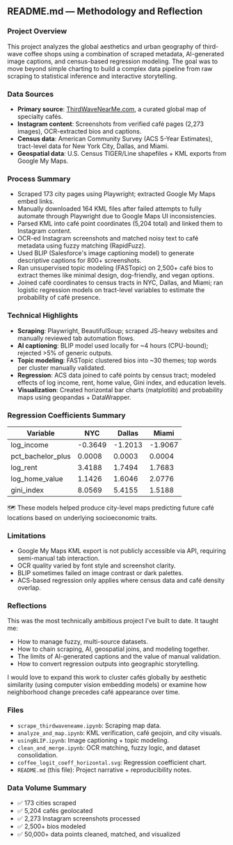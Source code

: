 ## README.md — Methodology and Reflection

### Project Overview
This project analyzes the global aesthetics and urban geography of third-wave coffee shops using a combination of scraped metadata, AI-generated image captions, and census-based regression modeling. The goal was to move beyond simple charting to build a complex data pipeline from raw scraping to statistical inference and interactive storytelling.

### Data Sources
- **Primary source**: [ThirdWaveNearMe.com](https://thirdwavenearme.com), a curated global map of specialty cafés.
- **Instagram content**: Screenshots from verified café pages (2,273 images), OCR-extracted bios and captions.
- **Census data**: American Community Survey (ACS 5-Year Estimates), tract-level data for New York City, Dallas, and Miami.
- **Geospatial data**: U.S. Census TIGER/Line shapefiles + KML exports from Google My Maps.

### Process Summary
- Scraped 173 city pages using Playwright; extracted Google My Maps embed links.
- Manually downloaded 164 KML files after failed attempts to fully automate through Playwright due to Google Maps UI inconsistencies.
- Parsed KML into café point coordinates (5,204 total) and linked them to Instagram content.
- OCR-ed Instagram screenshots and matched noisy text to café metadata using fuzzy matching (RapidFuzz).
- Used BLIP (Salesforce's image captioning model) to generate descriptive captions for 800+ screenshots.
- Ran unsupervised topic modeling (FASTopic) on 2,500+ café bios to extract themes like minimal design, dog-friendly, and vegan options.
- Joined café coordinates to census tracts in NYC, Dallas, and Miami; ran logistic regression models on tract-level variables to estimate the probability of café presence.

### Technical Highlights
- **Scraping**: Playwright, BeautifulSoup; scraped JS-heavy websites and manually reviewed tab automation flows.
- **AI captioning**: BLIP model used locally for ~4 hours (CPU-bound); rejected >5% of generic outputs.
- **Topic modeling**: FASTopic clustered bios into ~30 themes; top words per cluster manually validated.
- **Regression**: ACS data joined to café points by census tract; modeled effects of log income, rent, home value, Gini index, and education levels.
- **Visualization**: Created horizontal bar charts (matplotlib) and probability maps using geopandas + DataWrapper.

### Regression Coefficients Summary
| Variable              | NYC     | Dallas | Miami  |
|-----------------------|---------|--------|--------|
| log_income            | -0.3649 | -1.2013| -1.9067|
| pct_bachelor_plus     | 0.0008  | 0.0003 | 0.0004 |
| log_rent              | 3.4188  | 1.7494 | 1.7683 |
| log_home_value        | 1.1426  | 1.6046 | 2.0776 |
| gini_index            | 8.0569  | 5.4155 | 1.5188 |

🗺️ These models helped produce city-level maps predicting future café locations based on underlying socioeconomic traits.

### Limitations
- Google My Maps KML export is not publicly accessible via API, requiring semi-manual tab interaction.
- OCR quality varied by font style and screenshot clarity.
- BLIP sometimes failed on image contrast or dark palettes.
- ACS-based regression only applies where census data and café density overlap.

### Reflections
This was the most technically ambitious project I’ve built to date. It taught me:
- How to manage fuzzy, multi-source datasets.
- How to chain scraping, AI, geospatial joins, and modeling together.
- The limits of AI-generated captions and the value of manual validation.
- How to convert regression outputs into geographic storytelling.

I would love to expand this work to cluster cafés globally by aesthetic similarity (using computer vision embedding models) or examine how neighborhood change precedes café appearance over time.

### Files
- `scrape_thirdwaveneame.ipynb`: Scraping map data.
- `analyze_and_map.ipynb`: KML verification, café geojoin, and city visuals.
- `usingBLIP.ipynb`: Image captioning + topic modeling.
- `clean_and_merge.ipynb`: OCR matching, fuzzy logic, and dataset consolidation.
- `coffee_logit_coeff_horizontal.svg`: Regression coefficient chart.
- `README.md` (this file): Project narrative + reproducibility notes.

### Data Volume Summary
- ✅ 173 cities scraped
- ✅ 5,204 cafés geolocated
- ✅ 2,273 Instagram screenshots processed
- ✅ 2,500+ bios modeled
- ✅ 50,000+ data points cleaned, matched, and visualized


